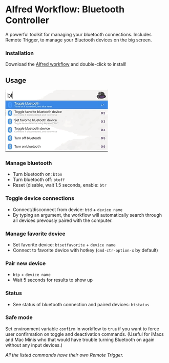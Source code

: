 # Alfred Workflow: Bluetooth Controller
A powerful toolkit for managing your bluetooth connections. Includes Remote Trigger, to manage your Bluetooth devices on the big screen.

### Installation

Download the [Alfred workflow](https://github.com/vegardinho/alfred_bluetooth_controller/releases/latest) and double-click to install!

## Usage

![usage snippet](alfred_bluetooth_long.gif "Usage snippet")


### Manage bluetooth
- Turn bluetooth on: `bton`
- Turn bluetooth off: `btoff`
- Reset (disable, wait 1.5 seconds, enable: `btr`

### Toggle device connections
- Connect/disconnect from device: `btd` + `device name`
- By typing an argument, the workflow will automatically search through all devices prevously paired with the computer.

### Manage favorite device
- Set favorite device: `btsetfavorite` + `device name`
- Connect to favorite device with hotkey (`cmd-ctr-option-x` by default)

### Pair new device
- `btp` + `device name`
- Wait 5 seconds for results to show up

### Status
- See status of bluetooth connection and paired devices: `btstatus`

### Safe mode
Set environment variable `confirm` in workflow to `true` if you want to force user confirmation on toggle and deactivation commands. (Useful for iMacs and Mac Minis who that would have trouble turning Bluetooth on again without any input devices.)

_All the listed commands have their own Remote Trigger._
